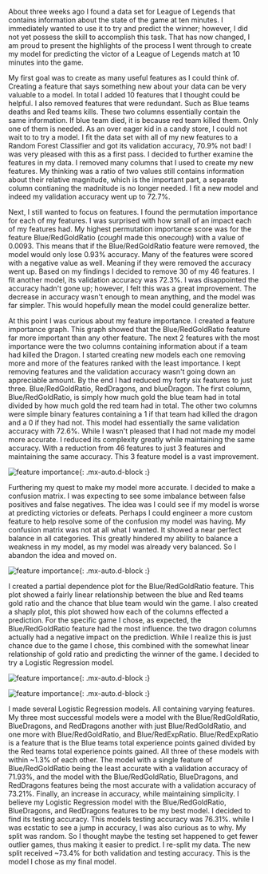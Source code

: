  About three weeks ago I found a data set for League of Legends that contains information about the state of the game at ten minutes. I immediately wanted to use it to try and predict the winner; however, I did not yet possess the skill to accomplish this task. That has now changed, I am proud to present the highlights of the process I went through to create my model for predicting the victor of a League of Legends match at 10 minutes into the game. 

  My first goal was to create as many useful features as I could think of. Creating a feature that says something new about your data can be very valuable to a model.
In total I added 10 features that I thought could be helpful. I also removed features that were redundant. Such as Blue teams deaths and Red teams kills. These two columns essentially contain the same information. If blue team died, it is because red team killed them. Only one of them is needed. As an over eager kid in a candy store, I could not wait to to try a model. I fit the data set with all of my new features to a Random Forest Classifier and got its validation accuracy, 70.9% not bad! I was very pleased with this as a first pass. I decided to further examine the features in my data. I removed many columns that I used to create my new features. My thinking was a ratio of two values still contains information about their relative magnitude, which is the important part, a separate column contianing the madnitude is no longer needed. I fit a new model and indeed my validation accuracy went up to 72.7%.

  Next, I still wanted to focus on features. I found the permutation importance for each of my features. I was surprised with how small of an impact each of my features had. My highest permutation importance score was for the feature Blue/RedGoldRatio (*cough*I made this one*cough*) with a value of 0.0093. This means that if the Blue/RedGoldRatio feature were removed, the model would only lose 0.93% accuracy. Many of the features were scored with a negative value as well. Meaning if they were removed the accuracy went up. Based on my findings I decided to remove 30 of my 46 features. I fit another model, its validation accuracy was 72.3%. I was disappointed the accuracy hadn't gone up; however, I felt this was a great improvement. The decrease in accuracy wasn't enough to mean anything, and the model was far simpler. This would hopefully mean the model could generalize better.

  At this point I was curious about my feature importance. I created a feature importance graph. This graph showed that the Blue/RedGoldRatio feature far more important than any other feature. The next 2 features with the most importance were the two columns containing information about if a team had killed the Dragon. I started creating new models each one removing more and more of the features ranked with the least importance. I kept removing features and the validation accuracy wasn't going down an appreciable amount. By the end I had reduced my forty six features to just three. Blue/RedGoldRatio, RedDragons, and blueDragon. The first column, Blue/RedGoldRatio, is simply how much gold the blue team had in total divided by how much gold the red team had in total. The other two columns were simple binary features containing a 1 if that team had killed the dragon and a 0 if they had not. This model had essentially the same validation accuracy with 72.6%. While I wasn't pleased that I had not made my model more accurate. I reduced its complexity greatly while maintaining the same accuracy. With a reduction from 46 features to just 3 features and maintaining the same accuracy. This 3 feature model is a vast improvement.


![feature importance](https://i.imgur.com/qNtcrCK.png){: .mx-auto.d-block :}


  Furthering my quest to make my model more accurate. I decided to make a confusion matrix. I was expecting to see some imbalance between false positives and false negatives. The idea was I could see if my model is worse at predicting victories or defeats. Perhaps I could engineer a more custom feature to help resolve some of the confusion my model was having. My confusion matrix was not at all what I wanted. It showed a near perfect balance in all categories. This greatly hindered my ability to balance a weakness in my model, as my model was already very balanced. So I abandon the idea and moved on.
  
  
![feature importance](https://i.imgur.com/Q9QntpR.png){: .mx-auto.d-block :}
  
  
  I created a partial dependence plot for the Blue/RedGoldRatio feature. This plot showed a fairly linear relationship between the blue and Red teams gold ratio and the chance that blue team would win the game. I also created a shaply plot, this plot showed how each of the columns effected a prediction. For the specific game I chose, as expected, the Blue/RedGoldRatio feature had the most influence. the two dragon columns actually had a negative impact on the prediction. While I realize this is just chance due to the game I chose, this combined with the somewhat linear relationship of gold ratio and predicting the winner of the game. I decided to try a Logistic Regression model.

![feature importance](https://i.imgur.com/ixOMKAy.png){: .mx-auto.d-block :}















![feature importance](https://i.imgur.com/3bNc8Sr.png){: .mx-auto.d-block :}


  I made several Logistic Regression models. All containing varying features. My three most successful models were a model with the Blue/RedGoldRatio, BlueDragons, and RedDragons another with just Blue/RedGoldRatio, and one more with Blue/RedGoldRatio, and Blue/RedExpRatio. Blue/RedExpRatio is a feature that is the Blue teams total experience points gained divided by the Red teams total experience points gained. All three of these models with within ~1.3% of each other. The model with a single feature of Blue/RedGoldRatio being the least accurate with a validation accuracy of 71.93%, and the model with the Blue/RedGoldRatio, BlueDragons, and RedDragons features being the most accurate with a validation accuracy of 73.21%. Finally, an increase in accuracy, while maintaining simplicity. I believe my Logistic Regression model with the Blue/RedGoldRatio, BlueDragons, and RedDragons features to be my best model. I decided to find its testing accuracy. This models testing accuracy was 76.31%. while I was ecstatic to see a jump in accuracy, I was also curious as to why. My split was random. So I thought maybe the testing set happened to get fewer outlier games, thus making it easier to predict. I re-split my data. The new split received ~73.4% for both validation and testing accuracy. This is the model I chose as my final model.

